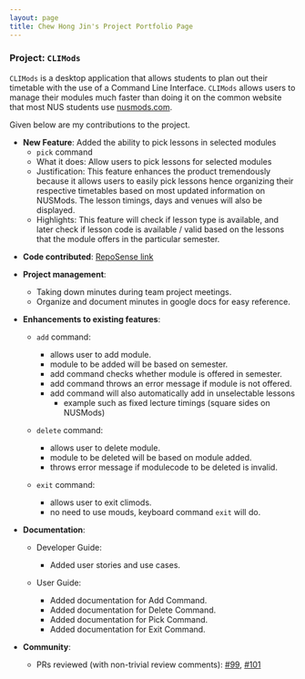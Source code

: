 ```yaml
---
layout: page
title: Chew Hong Jin's Project Portfolio Page
---
```


### Project: `CLIMods`

`CLIMods` is a desktop application that allows students to plan out their timetable with the use of a Command Line
Interface. `CLIMods` allows users to manage their modules much faster than doing it on the common website
that most NUS students use [nusmods.com](https://nusmods.com).

Given below are my contributions to the project.

- **New Feature**: Added the ability to pick lessons in selected modules
    - `pick` command
    - What it does: Allow users to pick lessons for selected modules
    - Justification: This feature enhances the product tremendously because it allows users to easily pick lessons 
      hence organizing their respective timetables based on most updated information on NUSMods. The lesson timings, 
      days and venues will also be displayed.  
    - Highlights: This feature will check if lesson type is available, and later check if lesson code is available / 
      valid based on the lessons that the module offers in the particular semester.

* **Code contributed**: [RepoSense link](https://nus-cs2103-ay2223s1.github.io/tp-dashboard/?search=sarrrdin&breakdown=true)

- **Project management**:
    - Taking down minutes during team project meetings.
    - Organize and document minutes in google docs for easy reference.

- **Enhancements to existing features**:
    - `add` command:
      - allows user to add module.
      - module to be added will be based on semester.
      - add command checks whether module is offered in semester.
      - add command throws an error message if module is not offered.
      - add command will also automatically add in unselectable lessons
        - example such as fixed lecture timings (square sides on NUSMods)
        
    - `delete` command:
      - allows user to delete module.
      - module to be deleted will be based on module added.
      - throws error message if modulecode to be deleted is invalid.
      
    - `exit` command:
      - allows user to exit climods.
      - no need to use mouds, keyboard command `exit` will do.

- **Documentation**:
    - Developer Guide:
      - Added user stories and use cases.
      
    - User Guide:
      - Added documentation for Add Command.
      - Added documentation for Delete Command.
      - Added documentation for Pick Command.
      - Added documentation for Exit Command.

- **Community**:
    - PRs reviewed (with non-trivial review comments): [#99](https://github.com/AY2223S1-CS2103-F14-1/tp/pull/99), 
     [#101](https://github.com/AY2223S1-CS2103-F14-1/tp/pull/101)
